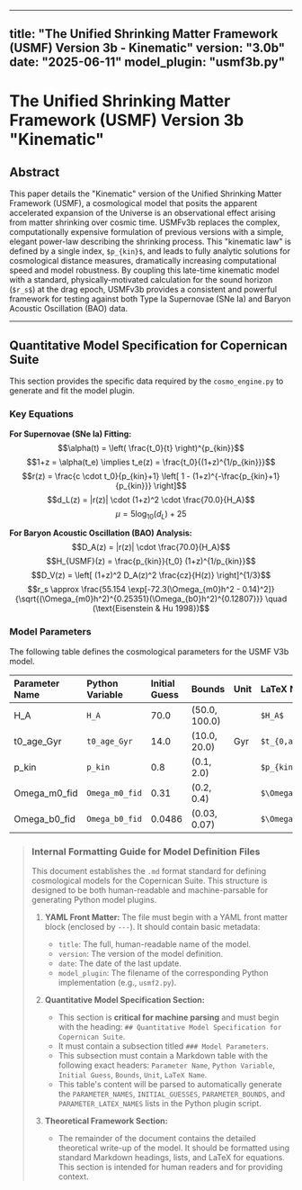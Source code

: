 <!-- DEV NOTE (v1.5d): Removed duplicated bullet line in documentation. -->
---
title: "The Unified Shrinking Matter Framework (USMF) Version 3b - Kinematic"
version: "3.0b"
date: "2025-06-11"
model_plugin: "usmf3b.py"
---

# The Unified Shrinking Matter Framework (USMF) Version 3b "Kinematic"

## Abstract

This paper details the "Kinematic" version of the Unified Shrinking Matter Framework (USMF), a cosmological model that posits the apparent accelerated expansion of the Universe is an observational effect arising from matter shrinking over cosmic time. USMFv3b replaces the complex, computationally expensive formulation of previous versions with a simple, elegant power-law describing the shrinking process. This "kinematic law" is defined by a single index, `$p_{kin}$`, and leads to fully analytic solutions for cosmological distance measures, dramatically increasing computational speed and model robustness. By coupling this late-time kinematic model with a standard, physically-motivated calculation for the sound horizon (`$r_s$`) at the drag epoch, USMFv3b provides a consistent and powerful framework for testing against both Type Ia Supernovae (SNe Ia) and Baryon Acoustic Oscillation (BAO) data.

---

## Quantitative Model Specification for Copernican Suite

This section provides the specific data required by the `cosmo_engine.py` to generate and fit the model plugin.

### Key Equations

**For Supernovae (SNe Ia) Fitting:**
$$\alpha(t) = \left( \frac{t_0}{t} \right)^{p_{kin}}$$
$$1+z = \alpha(t_e) \implies t_e(z) = \frac{t_0}{(1+z)^{1/p_{kin}}}$$
$$r(z) = \frac{c \cdot t_0}{p_{kin}+1} \left[ 1 - (1+z)^{-\frac{p_{kin}+1}{p_{kin}}} \right]$$
$$d_L(z) = |r(z)| \cdot (1+z)^2 \cdot \frac{70.0}{H_A}$$
$$\mu = 5 \log_{10}(d_L) + 25$$

**For Baryon Acoustic Oscillation (BAO) Analysis:**
$$D_A(z) = |r(z)| \cdot \frac{70.0}{H_A}$$
$$H_{USMF}(z) = \frac{p_{kin}}{t_0} (1+z)^{1/p_{kin}}$$
$$D_V(z) = \left[ (1+z)^2 D_A(z)^2 \frac{cz}{H(z)} \right]^{1/3}$$
$$r_s \approx \frac{55.154 \exp[-72.3(\Omega_{m0}h^2 - 0.14)^2]}{\sqrt{(\Omega_{m0}h^2)^{0.25351}(\Omega_{b0}h^2)^{0.12807}}} \quad (\text{Eisenstein & Hu 1998})$$


### Model Parameters

The following table defines the cosmological parameters for the USMF V3b model.

| Parameter Name | Python Variable | Initial Guess | Bounds | Unit | LaTeX Name |
| :--- | :--- | :--- | :--- | :--- | :--- |
| H_A | `H_A` | 70.0 | (50.0, 100.0) | | `$H_A$` |
| t0_age_Gyr | `t0_age_Gyr` | 14.0 | (10.0, 20.0) | Gyr | `$t_{0,age}$` |
| p_kin | `p_kin` | 0.8 | (0.1, 2.0) | | `$p_{kin}$` |
| Omega_m0_fid | `Omega_m0_fid` | 0.31 | (0.2, 0.4) | | `$\Omega_{m0,fid}$` |
| Omega_b0_fid | `Omega_b0_fid` | 0.0486| (0.03, 0.07)| | `$\Omega_{b0,fid}$` |
> ### **Internal Formatting Guide for Model Definition Files**
>
> This document establishes the `.md` format standard for defining cosmological models for the Copernican Suite. This structure is designed to be both human-readable and machine-parsable for generating Python model plugins.
>
> 1.  **YAML Front Matter:** The file must begin with a YAML front matter block (enclosed by `---`). It should contain basic metadata:
>     -   `title`: The full, human-readable name of the model.
>     -   `version`: The version of the model definition.
>     -   `date`: The date of the last update.
>     -   `model_plugin`: The filename of the corresponding Python implementation (e.g., `usmf2.py`).
>
> 2.  **Quantitative Model Specification Section:**
>     -   This section is **critical for machine parsing** and must begin with the heading: `## Quantitative Model Specification for Copernican Suite`.
>     -   It must contain a subsection titled `### Model Parameters`.
>     -   This subsection must contain a Markdown table with the following exact headers: `Parameter Name`, `Python Variable`, `Initial Guess`, `Bounds`, `Unit`, `LaTeX Name`.
>     -   This table's content will be parsed to automatically generate the `PARAMETER_NAMES`, `INITIAL_GUESSES`, `PARAMETER_BOUNDS`, and `PARAMETER_LATEX_NAMES` lists in the Python plugin script.
>
> 3.  **Theoretical Framework Section:**
>     -   The remainder of the document contains the detailed theoretical write-up of the model. It should be formatted using standard Markdown headings, lists, and LaTeX for equations. This section is intended for human readers and for providing context.


